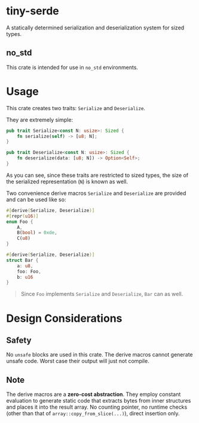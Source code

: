 # tiny-serde

A statically determined serialization and deserialization system for sized types.

## no_std

This crate is intended for use in `no_std` environments.

# Usage

This crate creates two traits: `Serialize` and `Deserialize`.

They are extremely simple:

```rust
pub trait Serialize<const N: usize>: Sized {
    fn serialize(self) -> [u8; N];
}
```

```rust
pub trait Deserialize<const N: usize>: Sized {
    fn deserialize(data: [u8; N]) -> Option<Self>;
}
```

As you can see, since these traits are restricted to sized types, the size of the serialized representation (`N`) is known as well.

Two convenience derive macros `Serialize` and `Deserialize` are provided and can be used like so:

```rust
#[derive(Serialize, Deserialize)]
#[repr(u16)]
enum Foo {
    A,
    B(bool) = 0xde,
    C(u8)
}

#[derive(Serialize, Deserialize)]
struct Bar {
    a: u8,
    foo: Foo,
    b: u16
}
```

> Since `Foo` implements `Serialize` and `Deserialize`, `Bar` can as well.

# Design Considerations

## Safety

No `unsafe` blocks are used in this crate. The derive macros cannot generate unsafe code. Worst case their output will just not compile.

## Note

The derive macros are a **zero-cost abstraction**. They employ constant evaluation to generate static code that extracts bytes from inner structures and places it into the result array. No counting pointer, no runtime checks (other than that of `array::copy_from_slice(...)`), direct insertion only.
